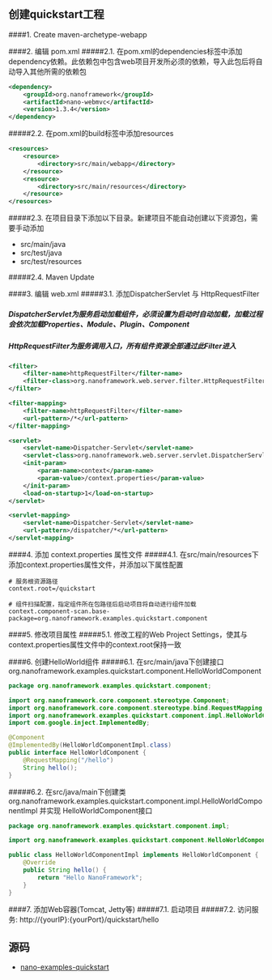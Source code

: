 创建quickstart工程
----

####1. Create maven-archetype-webapp

####2. 编辑 pom.xml
#####2.1. 在pom.xml的dependencies标签中添加dependency依赖。此依赖包中包含web项目开发所必须的依赖，导入此包后将自动导入其他所需的依赖包
```xml
<dependency>
	<groupId>org.nanoframework</groupId>
	<artifactId>nano-webmvc</artifactId>
	<version>1.3.4</version>
</dependency>
```
#####2.2. 在pom.xml的build标签中添加resources
```xml
<resources>
	<resource>
		<directory>src/main/webapp</directory>
	</resource>
	<resource>
		<directory>src/main/resources</directory>
	</resource>
</resources>
```
#####2.3. 在项目目录下添加以下目录。新建项目不能自动创建以下资源包，需要手动添加
- src/main/java
- src/test/java
- src/test/resources

#####2.4. Maven Update

####3. 编辑 web.xml
#####3.1. 添加DispatcherServlet 与 HttpRequestFilter
##### DispatcherServlet为服务启动加载组件，必须设置为启动时自动加载，加载过程会依次加载Properties、Module、Plugin、Component
##### HttpRequestFilter为服务调用入口，所有组件资源全部通过此Filter进入
```xml
<filter>
	<filter-name>httpRequestFilter</filter-name>
	<filter-class>org.nanoframework.web.server.filter.HttpRequestFilter</filter-class>
</filter>

<filter-mapping>
	<filter-name>httpRequestFilter</filter-name>
	<url-pattern>/*</url-pattern>
</filter-mapping>

<servlet>
	<servlet-name>Dispatcher-Servlet</servlet-name>
	<servlet-class>org.nanoframework.web.server.servlet.DispatcherServlet</servlet-class>
	<init-param>
		<param-name>context</param-name>
		<param-value>/context.properties</param-value>
	</init-param>
	<load-on-startup>1</load-on-startup>
</servlet>

<servlet-mapping>
	<servlet-name>Dispatcher-Servlet</servlet-name>
	<url-pattern>/dispatcher/*</url-pattern>
</servlet-mapping>
```

####4. 添加 context.properties 属性文件
#####4.1. 在src/main/resources下添加context.properties属性文件，并添加以下属性配置
```properties
# 服务根资源路径
context.root=/quickstart

# 组件扫描配置，指定组件所在包路径后启动项目将自动进行组件加载
context.component-scan.base-package=org.nanoframework.examples.quickstart.component
```

####5. 修改项目属性
#####5.1. 修改工程的Web Project Settings，使其与context.properties属性文件中的context.root保持一致

####6. 创建HelloWorld组件
#####6.1. 在src/main/java下创建接口 org.nanoframework.examples.quickstart.component.HelloWorldComponent
```java
package org.nanoframework.examples.quickstart.component;

import org.nanoframework.core.component.stereotype.Component;
import org.nanoframework.core.component.stereotype.bind.RequestMapping;
import org.nanoframework.examples.quickstart.component.impl.HelloWorldComponentImpl;
import com.google.inject.ImplementedBy;

@Component
@ImplementedBy(HelloWorldComponentImpl.class)
public interface HelloWorldComponent {
    @RequestMapping("/hello")
    String hello();
}
```

#####6.2. 在src/java/main下创建类 org.nanoframework.examples.quickstart.component.impl.HelloWorldComponentImpl 并实现 HelloWorldComponent接口
```java
package org.nanoframework.examples.quickstart.component.impl;

import org.nanoframework.examples.quickstart.component.HelloWorldComponent;

public class HelloWorldComponentImpl implements HelloWorldComponent {
    @Override
    public String hello() {
        return "Hello NanoFramework";
    }
}
```

####7. 添加Web容器(Tomcat, Jetty等)
#####7.1. 启动项目
#####7.2. 访问服务:  http://{yourIP}:{yourPort}/quickstart/hello

源码
----
- [nano-examples-quickstart](https://github.com/nano-projects/nano-framework/tree/master/nano-examples/nano-examples-quickstart)
